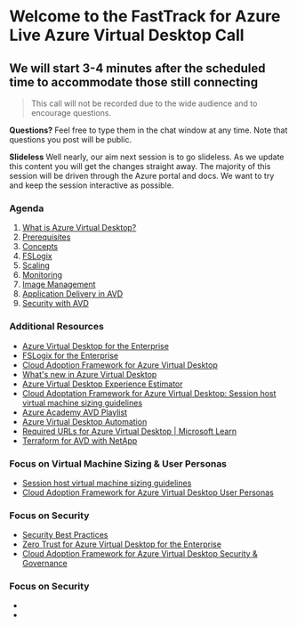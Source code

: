 # Welcome to the FastTrack for Azure Live Azure Virtual Desktop Call
## We will start 3-4 minutes after the scheduled time to accommodate those still connecting

> This call will not be recorded due to the wide audience and to encourage questions.

**Questions?** Feel free to type them in the chat window at any time. Note that questions you post will be public.

**Slideless** Well nearly, our aim next session is to go slideless. As we update this content you will get the changes straight away. The majority of this session will be driven through the Azure portal and docs. We want to try and keep the session interactive as possible.

### Agenda
1. [What is Azure Virtual Desktop?](https://aka.ms/WVDDocs)
1. [Prerequisites](https://docs.microsoft.com/en-us/azure/virtual-desktop/prerequisites)
1. [Concepts](https://docs.microsoft.com/en-us/azure/virtual-desktop/environment-setup)
1. [FSLogix](https://docs.microsoft.com/en-us/fslogix/overview)
1. [Scaling](https://docs.microsoft.com/en-us/azure/virtual-desktop/autoscale-scaling-plan)
1. [Monitoring](https://docs.microsoft.com/en-us/azure/virtual-desktop/azure-monitor)
1. [Image Management](https://docs.microsoft.com/en-us/azure/virtual-desktop/set-up-golden-image)
1. [Application Delivery in AVD](https://docs.microsoft.com/en-us/azure/virtual-desktop/what-is-app-attach)
1. [Security with AVD](https://docs.microsoft.com/en-us/azure/virtual-desktop/security-guide#azure-virtual-desktop-security-best-practices)


### Additional Resources
- [Azure Virtual Desktop for the Enterprise](https://docs.microsoft.com/en-us/azure/architecture/example-scenario/wvd/windows-virtual-desktop)
- [FSLogix for the Enterprise](https://docs.microsoft.com/en-us/azure/architecture/example-scenario/wvd/windows-virtual-desktop-fslogix)
- [Cloud Adoption Framework for Azure Virtual Desktop](https://docs.microsoft.com/en-us/azure/cloud-adoption-framework/scenarios/wvd/enterprise-scale-landing-zone)
- [What's new in Azure Virtual Desktop](https://docs.microsoft.com/azure/virtual-desktop/whats-new)
- [Azure Virtual Desktop Experience Estimator](https://azure.microsoft.com/en-gb/products/virtual-desktop/assessment/#estimation-tool)
- [Cloud Adoptation Framework for Azure Virtual Desktop: Session host virtual machine sizing guidelines](https://learn.microsoft.com/en-us/azure/cloud-adoption-framework/scenarios/wvd/eslz-identity-and-access-management#azure-virtual-desktop-design-considerations)
- [Azure Academy AVD Playlist](https://aka.ms/AzureAcademy-WVD)
- [Azure Virtual Desktop Automation](https://github.com/Azure/avdaccelerator)
- [Required URLs for Azure Virtual Desktop | Microsoft Learn](https://learn.microsoft.com/en-us/azure/virtual-desktop/safe-url-list?tabs=azure)
- [Terraform for AVD with NetApp](https://github.com/Azure/terraform/tree/master/quickstart/101-azure-virtual-desktop-anf)

### Focus on Virtual Machine Sizing & User Personas
- [Session host virtual machine sizing guidelines](https://learn.microsoft.com/en-us/windows-server/remote/remote-desktop-services/virtual-machine-recs?toc=%2Fazure%2Fvirtual-desktop%2Ftoc.json&bc=%2Fazure%2Fvirtual-desktop%2Fbreadcrumb%2Ftoc.json)
- [Cloud Adoption Framework for Azure Virtual Desktop User Personas](https://learn.microsoft.com/en-us/azure/cloud-adoption-framework/scenarios/wvd/migrate-assess#user-personas)


### Focus on Security
- [Security Best Practices](https://learn.microsoft.com/en-us/azure/virtual-desktop/security-guide)
- [Zero Trust for Azure Virtual Desktop for the Enterprise](https://learn.microsoft.com/en-us/security/zero-trust/azure-infrastructure-avd)
- [Cloud Adoption Framework for Azure Virtual Desktop Security & Governance](https://learn.microsoft.com/en-us/azure/cloud-adoption-framework/scenarios/wvd/eslz-security-governance-and-compliance)


### Focus on Security
- []()
- []()


